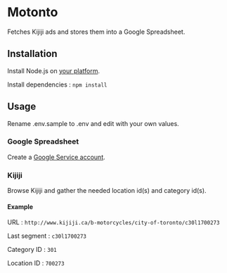 # Motonto

Fetches Kijiji ads and stores them into a Google Spreadsheet.

## Installation

Install Node.js on [your platform](http://nodejs.org/download/).

Install dependencies : ```npm install```

## Usage

Rename .env.sample to .env and edit with your own values.

### Google Spreadsheet

Create a [Google Service account](https://www.npmjs.com/package/google-spreadsheet#service-account-recommended-method).

### Kijiji

Browse Kijiji and gather the needed location id(s) and category id(s).

#### Example

URL : ```http://www.kijiji.ca/b-motorcycles/city-of-toronto/c30l1700273```

Last segment : ```c30l1700273```

Category ID : ```301```

Location ID : ```700273```
